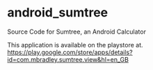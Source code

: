 # android_sumtree
Source Code for Sumtree, an Android Calculator


This application is available on the playstore at.
https://play.google.com/store/apps/details?id=com.mbradley.sumtree.view&hl=en_GB

